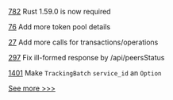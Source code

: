 
[782](https://github.com/hyperledger-labs/solang/pull/782) Rust 1.59.0 is now required

[76](https://github.com/hyperledger/firefly-sandbox/pull/76) Add more token pool details

[27](https://github.com/hyperledger/firefly-sdk-nodejs/pull/27) Add more calls for transactions/operations

[297](https://github.com/hyperledger/blockchain-explorer/pull/297) Fix ill-formed response by /api/peersStatus

[1401](https://github.com/hyperledger/grid/pull/1401) Make `TrackingBatch` `service_id` an `Option`


[See more >>>](https://start-here.hyperledger.org/pull-requests)
